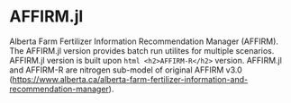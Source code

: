 # AFFIRM.jl
Alberta Farm Fertilizer Information Recommendation Manager (AFFIRM). The AFFIRM.jl version provides batch run utilites for multiple scenarios. AFFIRM.jl version is built upon ```html <h2>AFFIRM-R</h2>``` version. AFFIRM.jl and AFFIRM-R are nitrogen sub-model of original AFFIRM v3.0 (https://www.alberta.ca/alberta-farm-fertilizer-information-and-recommendation-manager).
